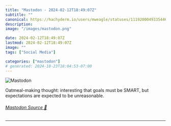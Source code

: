 ```yaml
---
title: "Mastodon - 2024-02-12T18:49:07Z"
subtitle: ""
canonical: https://hachyderm.io/users/mweagle/statuses/111920004933544697
description:
image: "/images/mastodon.png"

date: 2024-02-12T18:49:07Z
lastmod: 2024-02-12T18:49:07Z
image: ""
tags: ["Social Media"]

categories: ["mastodon"]
# generated: 2024-10-23T18:04:53-07:00
---
```

![Mastodon](/images/mastodon.png)

<p>Oatmeal-making thought: interesting that goals must be SMART, but expectations are expected to be unreasonable.</p>


###### [Mastodon Source 🐘](https://hachyderm.io/@mweagle/111920004933544697)

___
